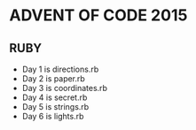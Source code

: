 # ADVENT OF CODE 2015
## RUBY
- Day 1 is directions.rb
- Day 2 is paper.rb
- Day 3 is coordinates.rb
- Day 4 is secret.rb
- Day 5 is strings.rb
- Day 6 is lights.rb

